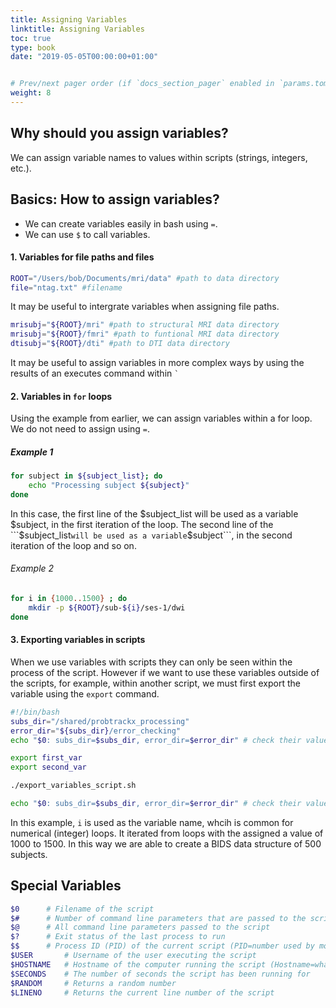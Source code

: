 ```yaml
---
title: Assigning Variables
linktitle: Assigning Variables
toc: true
type: book
date: "2019-05-05T00:00:00+01:00"


# Prev/next pager order (if `docs_section_pager` enabled in `params.toml`)
weight: 8
---
```

## Why should you assign variables?
We can assign variable names to values within scripts (strings, integers, etc.).
## Basics: How to assign variables?
- We can create variables easily in bash using ```=```.
- We can use ```$``` to call variables.

#### 1. Variables for file paths and files
```bash
ROOT="/Users/bob/Documents/mri/data" #path to data directory
file="ntag.txt" #filename
```
It may be useful to intergrate variables when assigning file paths.
```bash
mrisubj="${ROOT}/mri" #path to structural MRI data directory
mrisubj="${ROOT}/fmri" #path to funtional MRI data directory
dtisubj="${ROOT}/dti" #path to DTI data directory
```
It may be useful to assign variables in more complex ways by using the results of an executes command within ``` ` ```

#### 2. Variables in ```for``` loops
Using the example from earlier, we can assign variables within a for loop. We do not need to assign using ```=```. 
##### Example 1
```bash
for subject in ${subject_list}; do
	echo "Processing subject ${subject}"
done
```
In this case, the first line of the $subject_list will be used as a variable $subject, in the first iteration of the loop. The second line of the ```$subject_list``` will be used as a variable ```$subject```, in the second iteration of the loop and so on. 
###### Example 2
```bash
for i in {1000..1500} ; do
	mkdir -p ${ROOT}/sub-${i}/ses-1/dwi
done
```
#### 3. Exporting variables in scripts
When we use variables with scripts they can only be seen within the process of the script. However if we want to use these variables outside of the scripts, for example, within another script, we must first export the variable using the ```export``` command. 
```bash
#!/bin/bash
subs_dir="/shared/probtrackx_processing"
error_dir="${subs_dir}/error_checking"
echo "$0: subs_dir=$subs_dir, error_dir=$error_dir" # check their values

export first_var
export second_var

./export_variables_script.sh

echo "$0: subs_dir=$subs_dir, error_dir=$error_dir" # check their values
```
In this example, ```i``` is used as the variable name, whcih is common for numerical (integer) loops. It iterated from loops with the assigned a value of 1000 to 1500. In this way we are able to create a BIDS data structure of 500 subjects. 
## Special Variables
```bash
$0 		# Filename of the script
$# 		# Number of command line parameters that are passed to the script
$@ 		# All command line parameters passed to the script
$? 		# Exit status of the last process to run
$$ 		# Process ID (PID) of the current script (PID=number used by most operating system to uniquely identify an active process)
$USER 		# Username of the user executing the script
$HOSTNAME 	# Hostname of the computer running the script (Hostname=what a device 				is called on a network. Also known as computer name or site name)
$SECONDS 	# The number of seconds the script has been running for
$RANDOM 	# Returns a random number
$LINENO 	# Returns the current line number of the script
```